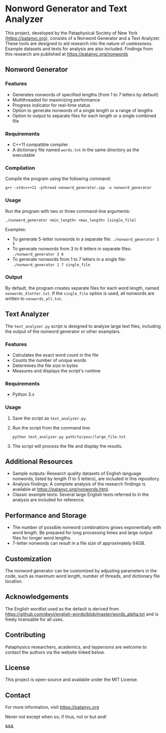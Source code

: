 # Nonword Generator and Text Analyzer

This project, developed by the Pataphysical Society of New York (https://patanyc.org), consists of a Nonword Generator and a Text Analyzer. These tools are designed to aid research into the nature of uselessness. Example datasets and texts for analysis are also included. Findings from this research are published at https://patanyc.org/nonwords

## Nonword Generator

### Features

- Generates nonwords of specified lengths (from 1 to 7 letters by default)
- Multithreaded for maximizing performance
- Progress indicator for real-time status
- Option to generate nonwords of a single length or a range of lengths
- Option to output to separate files for each length or a single combined file

### Requirements

- C++11 compatible compiler
- A dictionary file named `words.txt` in the same directory as the executable

### Compilation

Compile the program using the following command:

```
g++ -std=c++11 -pthread nonword_generator.cpp -o nonword_generator
```

### Usage

Run the program with two or three command-line arguments:

```
./nonword_generator <min_length> <max_length> [single_file]
```

Examples:
- To generate 5-letter nonwords in a separate file: `./nonword_generator 5 5`
- To generate nonwords from 3 to 6 letters in separate files: `./nonword_generator 3 6`
- To generate nonwords from 1 to 7 letters in a single file: `./nonword_generator 1 7 single_file`

### Output

By default, the program creates separate files for each word length, named `nonwords_Xletter.txt`. If the `single_file` option is used, all nonwords are written to `nonwords_all.txt`.

## Text Analyzer

The `text_analyzer.py` script is designed to analyze large text files, including the output of the nonword generator or other examplars.

### Features

- Calculates the exact word count in the file
- Counts the number of unique words
- Determines the file size in bytes
- Measures and displays the script's runtime

### Requirements

- Python 3.x

### Usage

1. Save the script as `text_analyzer.py`.

2. Run the script from the command line:

   ```
   python text_analyzer.py path/to/your/large_file.txt
   ```

3. The script will process the file and display the results.

## Additional Resources

- Sample outputs: Research quality datasets of English language nonwords, listed by length (1 to 5 letters), are included in this repository.
- Analysis findings: A complete analysis of the research findings is available at https://patanyc.org/nonwords.html.
- Classic example texts: Several large English texts referred to in the analysis are included for reference.

## Performance and Storage

- The number of possible nonword combinations grows exponentially with word length. Be prepared for long processing times and large output files for longer word lengths.
- 7-letter nonwords can result in a file size of approximately 64GB.

## Customization

The nonword generator can be customized by adjusting parameters in the code, such as maximum word length, number of threads, and dictionary file location.

## Acknowledgements

The English wordlist used as the default is derived from https://github.com/dwyl/english-words/blob/master/words_alpha.txt and is freely licensable for all uses.

## Contributing

Pataphysics researchers, academics, and laypersons are welcome to contact the authors via the website linked below.

## License

This project is open-source and available under the MIT License.

## Contact

For more information, visit https://patanyc.org

Never not except when so; if thus, not or but and!

&&&